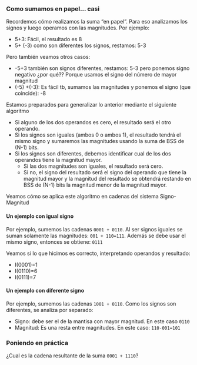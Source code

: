 ### Como sumamos en papel... casi

Recordemos cómo realizamos la suma “en papel”. Para eso analizamos los signos y luego operamos con las magnitudes. Por ejemplo: 

* 5+3: Fácil, el resultado es 8
* 5+ (-3) como son diferentes los signos, restamos: 5-3 

Pero también veamos otros casos:

* -5+3 también son signos diferentes, restamos: 5-3 pero ponemos signo negativo ¿por qué?? Porque usamos el signo del número de mayor magnitud
* (-5) +(-3): Es fácil tb, sumamos las magnitudes y ponemos el signo (que coincide): -8

Estamos preparados para generalizar lo anterior mediante el siguiente algoritmo

* Si alguno de los dos operandos es cero, el resultado será el otro operando.
* Si los signos son iguales (ambos 0 o ambos 1), el resultado tendrá el mismo signo y sumaremos las magnitudes usando la suma de BSS de (N-1) bits.
* Si los signos son diferentes, debemos identificar cual de los dos operandos tiene la magnitud mayor.
  * Si las dos magnitudes son iguales, el resultado será cero.
  * Si no, el signo del resultado será el signo del operando que tiene la magnitud mayor y la magnitud del resultado se obtendrá restando en BSS de (N-1) bits la magnitud menor de la magnitud mayor.

Veamos cómo se aplica este algoritmo en cadenas del sistema Signo-Magnitud

#### Un ejemplo con igual signo

Por ejemplo, sumemos las cadenas ```0001 + 0110```. Al ser signos iguales se suman solamente las magnitudes: ```001 + 110=111```. Además se debe usar el mismo signo, entonces se obtiene: ```0111```

Veamos si lo que hicimos es correcto, interpretando operandos y resultado:

* I(0001)=1
* I(0110)=6
* I(0111)=7


#### Un ejemplo con diferente signo
Por ejemplo, sumemos las cadenas ```1001 + 0110```. Como los signos son diferentes, se analiza por separado:

* Signo: debe ser el de la mantisa con mayor magnitud. En este caso ```0110```
* Magnitud: Es una resta entre magnitudes. En este caso: ```110-001=101```



### Poniendo en práctica

¿Cual es la cadena resultante de la suma ```0001 + 1110```?
